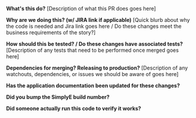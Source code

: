 **What's this do?**
[Description of what this PR does goes here]

**Why are we doing this? (w/ JIRA link if applicable)**
[Quick blurb about why the code is needed and Jira link goes here / Do these changes meet the business requirements of the story?]

**How should this be tested? / Do these changes have associated tests?**
[Description of any tests that need to be performed once merged goes here]

**Dependencies for merging? Releasing to production?**
[Description of any watchouts, dependencies, or issues we should be aware of goes here]

**Has the application documentation been updated for these changes?**

**Did you bump the SimplyE build number?**

**Did someone actually run this code to verify it works?**
